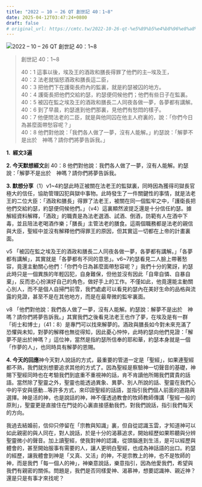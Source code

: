 ```yaml
---
title: "2022 – 10 – 26 QT 創世記 40：1~8"
date: 2025-04-12T03:47:24+0800
draft: false
# original_url: https://cmtc.tw/2022-10-26-qt-%e5%89%b5%e4%b8%96%e8%a8%98-40%ef%bc%9a18
---
```


![2022 – 10 – 26 QT 創世記 40：1~8](/images/qt.jpg  "2022 – 10 – 26 QT 創世記 40：1~8")

> 創世記 40：1~8
>
> 40：1 這事以後，埃及王的酒政和膳長得罪了他們的主─埃及王，  
> 40：2 法老就惱怒酒政和膳長這二臣，  
> 40：3 把他們下在護衛長府內的監裏，就是約瑟被囚的地方。  
> 40：4 護衛長把他們交給約瑟，約瑟便伺候他們；他們有些日子在監裏。  
> 40：5 被囚在監之埃及王的酒政和膳長二人同夜各做一夢，各夢都有講解。  
> 40：6 到了早晨，約瑟進到他們那裏，見他們有愁悶的樣子。  
> 40：7 他便問法老的二臣，就是與他同囚在他主人府裏的，說：「你們今日為甚麼面帶愁容呢？」  
> 40：8 他們對他說：「我們各人做了一夢，沒有人能解。」約瑟說：「解夢不是出於　神嗎？請你們將夢告訴我。」

**1.  經文3遍**

**2. 今天默想經文**創 40：8 他們對他說：我們各人做了一夢，沒有人能解。約瑟說：「解夢不是出於　神嗎？請你們將夢告訴我。

**3. 默想分享**（1）v1~4約瑟此時正被關在法老王的監獄裏，同時因為獲得司獄長官極大的信任，協助管理囚犯與獄中事物。此時發生了一件關鍵性的事情，就是法老王的二位大臣：「酒政和膳長」得罪了法老王，被關在同一個監牢之中，「護衛長把他們交給約瑟，約瑟便伺候他們。」（v4）這裏顯然波提乏還是十分信任約瑟。據解經資料解釋，「酒政」的職責是為法老選酒、試酒、倒酒，防範有人在酒中下毒，並且陪法老喝酒作樂；「膳長」主管法老的膳食。這兩個職務都是法老的親信與大臣，聖經中並沒有解釋他們得罪王的原因，但其實這一切都在上帝的計畫裏面。

v5 「被囚在監之埃及王的酒政和膳長二人同夜各做一夢，各夢都有講解。」「各夢都有講解」，其實就是「各夢都有不同的意思」。v6~7約瑟看見二人臉上帶著愁容，竟還主動關心他們：「你們今日為甚麼面帶愁容呢？」我們十分的驚訝，約瑟此時只是一個異族的年輕囚犯，自身難保，但他並沒有因此「自卑自憐、自暴自棄」，反而忠心扮演好自己的角色，做好手上的工作。不僅如此，他竟還能主動關心別人，而不是個人自掃門前雪，我們處處可以看見約瑟內在美好生命的品格與流露的見證，甚至不是在其他地方，而是在最卑微的監牢裏面。

v8 「他們對他說：我們各人做了一夢，沒有人能解。約瑟說：解夢不是出於　神嗎？請你們將夢告訴我。」其實我們之後看見法老王也作了夢，在埃及是有一群「術士和博士」（41：8）是專門可以找來解夢的。酒政與膳長如今對未來充滿了恐懼與未知，對夢的解釋也無從得知，因此憂心忡忡，此時約瑟向他們見證：「解夢不是出於神嗎？」這位神，當然是指約瑟所信奉的耶和華，約瑟本身就是一個「作夢的人」，也同時具有解夢的恩賜。

**4. 今天的回應**神今天對人說話的方式，最重要的管道一定是「聖經」，如果連聖經都不熟，我們就別想要追求其他的方式了。因為聖經是察驗神一切聲音的基礎，神賜下聖經同時也在考驗我們到底重不重視神的話，肯不肯讀他所賜我們寶貴的話語。當然除了聖靈之外，聖靈也能透過異象、異夢、別人所說的話、聖靈在我們心中的平安與感動…等許多方式，來印證聖經的話語，並指引我們個人前面的道路與選擇。神是活的神，也是說話的神，神不僅透過教會的牧師教師傳講「聖經一般的原則」，聖靈更是直接住在門徒的心裏直接感動我們，對我們說話，指引我們每天的方向。

我過去結婚前，信仰只停留在「宗教與知識」裏，但自從認識玉雲，才知道神可以如此親密的與人同在，對人說話，於是十分的渴慕追求，開始經歷如果聆聽與分辨聖靈微小的聲音。加上讀聖經，使我對神的認識，從頭腦進到生活，是可以經歷與體會的，甚至開始服事有需要的人，讓人更明白聖經，也成為神話語的出口。約瑟的經歷，讓我體會到神是「又真、又活」的神，不是宗教上的神，也不是牧師的神，而是我們「每一個人的神」，神樂意說話，樂意指引，因為他愛我們，希望與我們有親密的關係。問題是，我們是否同樣愛神、渴慕神，想要認識神、親近神？還是只是有事才來找呢？